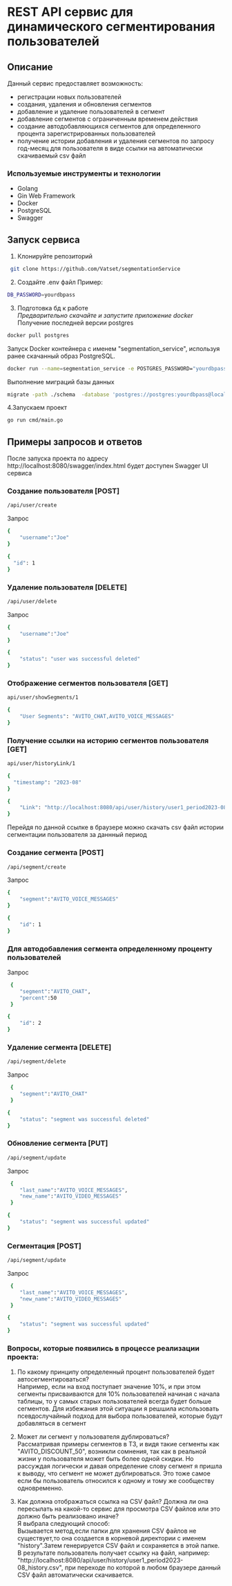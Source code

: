 # REST API сервис для динамического сегментирования пользователей

## Описание

Данный сервис предоставляет возможность:

- регистрации новых пользователей
- создания, удаления и обновления сегментов
- добавление и удаление пользователей в сегмент
- добавление сегментов с ограниченным временем действия
- создание автодобавляющихся сегментов для определенного процента зарегистрированных пользователей
- получение истории добавления и удаления сегментов по запросу год-месяц для пользователя в виде ссылки на автоматически скачиваемый csv файл

### Используемые инструменты и технологии

* Golang
* Gin Web Framework
* Docker
* PostgreSQL
* Swagger

## Запуск сервиса
1. Клонируйте репозиторий
```bash
 git clone https://github.com/Vatset/segmentationService
```
2. Создайте .env файл
   Пример:
```bash
DB_PASSWORD=yourdbpass
```
3. Подготовка бд к работе<br>
   *Предварительно скачайте и запустите приложение docker*<br>
Получение последней версии postgres
```bash   
docker pull postgres
```
Запуск Docker контейнера с именем "segmentation_service", используя ранее скачанный образ PostgreSQL. 
```bash
docker run --name=segmentation_service -e POSTGRES_PASSWORD="yourdbpass" -p 5436:5432 -d --rm postgres
```
Выполнение миграций базы данных
```bash 
migrate -path ./schema  -database 'postgres://postgres:yourdbpass@localhost:5436/postgres?sslmode=disable' up
```
4.Запускаем проект
```bash   
go run cmd/main.go
```

## Примеры запросов и ответов
После запуска проекта по адресу http://localhost:8080/swagger/index.html будет доступен Swagger UI сервиса

### Создание пользователя [POST]
```bash   
/api/user/create
```
Запрос
```bash   
{
    "username":"Joe"
}
```
```bash   
{
  "id": 1
}
```
### Удаление пользователя [DELETE]
```bash   
/api/user/delete
```
Запрос
```bash   
{
    "username":"Joe"
}
```
```bash   
{
    "status": "user was successful deleted"
}
```
### Отображение сегментов пользователя [GET]
```bash   
api/user/showSegments/1
```
```bash   
{
    "User Segments": "AVITO_CHAT,AVITO_VOICE_MESSAGES"
}
```
### Получение ссылки на историю сегментов пользователя [GET]
```bash   
api/user/historyLink/1
```
```bash   
{
  "timestamp": "2023-08"
}
```
```bash   
{
    "Link": "http://localhost:8080/api/user/history/user1_period2023-08_history.csv"
}
```
Перейдя по данной ссылке в браузере можно скачать csv файл истории сегментации пользователя за даннный период

### Создание сегмента [POST]
```bash   
/api/segment/create
```
Запрос
```bash   
{
    "segment":"AVITO_VOICE_MESSAGES"
}
```
```bash   
{
    "id": 1
}
```
### Для автодобавления сегмента определенному проценту пользователей
Запрос
```bash   
 {   
    "segment":"AVITO_CHAT",
    "percent":50
 }
```
```bash   
{
    "id": 2
}
```
### Удаление сегмента [DELETE]
```bash   
/api/segment/delete
```
Запрос
```bash   
 {   
    "segment":"AVITO_CHAT"
 }
 ```
```bash   
{
    "status": "segment was successful deleted"
}
```
### Обновление сегмента [PUT]
```bash   
/api/segment/update
```
Запрос
```bash   
 {   
    "last_name":"AVITO_VOICE_MESSAGES",
    "new_name":"AVITO_VIDEO_MESSAGES"
 }
```
```bash   
{
    "status": "segment was successful updated"
}
```
### Сегментация [POST]
```bash   
/api/segment/update
```
Запрос
```bash   
 {   
    "last_name":"AVITO_VOICE_MESSAGES",
    "new_name":"AVITO_VIDEO_MESSAGES"
 }
```
```bash   
{
    "status": "segment was successful updated"
}
```
### Вопросы, которые появились в процессе реализации проекта:
1. По какому принципу определенный процент пользователей будет автосегментироваться?<br>
   Например, если на вход поступает значение 10%, и при этом сегменты присваиваются для 10% пользователей начиная с начала таблицы, то у самых старых пользователей всегда будет больше сегментов. Для избежания этой ситуации я решшила использовать псевдослучайный подход для выбора пользователей, которые будут добавляться в сегмент
   
2. Может ли сегмент у пользователя дублироваться?<br>
   Рассматривая примеры сегментов в ТЗ, и видя такие сегменты как "AVITO_DISCOUNT_50", возникли сомнения, так как в реальной жизни у пользователя может быть более одной скидки.  Но рассуждая логически и давая определение слову сегмент я пришла к выводу,  что сегмент не может дублироваться. Это тоже самое если бы пользователь относился к одному и тому же сообществу одновременно.

3. Как должна отображаться ссылка на CSV файл? Должна ли она пересылать на какой-то сервис для просмотра CSV файлов или это должно быть реализовано иначе?<br>
   Я выбрала следующий способ:<br>
   Вызывается метод,если папки для хранения CSV файлов не существует,то  она создается в корневой директории с именем "history".Затем генерируется CSV файл и сохраняется в этой папке.<br>
   В результате пользователь получает ссылку на файл, например: "http://localhost:8080/api/user/history/user1_period2023-08_history.csv", при переходе по которой в любом браузере данный CSV файл автоматически скачивается.


